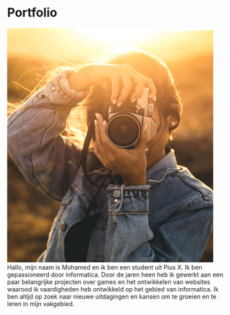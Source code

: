 <h1>Portfolio</h1>
<img src="Foto/../../Foto/fotoapps_v.jpg">
Hallo, mijn naam is Mohamed en ik ben een student uit Pius X. Ik ben gepassioneerd door informatica. Door de jaren heen heb ik gewerkt aan een paar belangrijke projecten over games en het ontwikkelen van websites waarood ik vaardigheden heb ontwikkeld op het gebied van informatica. Ik ben altijd op zoek naar nieuwe uitdagingen en kansen om te groeien en te leren in mijn vakgebied.
<nav>
 <a href="blogpost1.md">
 <a href="blogpost2.md">
 <a href="project1.md">
 <a href="project2.md">
 <a href="project3.md">
 </nav>
